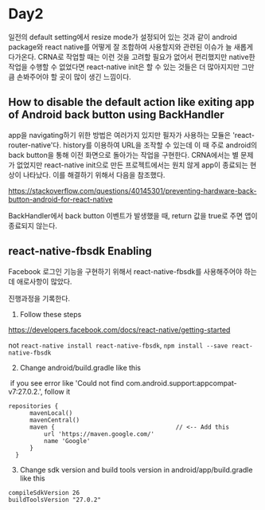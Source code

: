 # Day2

  일전의 default setting에서 resize mode가 설정되어 있는 것과 같이 android package와 react native를 어떻게 잘 조합하여 사용할지와 관련된 이슈가 늘 새롭게 다가온다. CRNA로 작업할 때는 이런 것을 고려할 필요가 없어서 편리했지만 native한 작업을 수행할 수 없었다면 react-native init은 할 수 있는 것들은 더 많아지지만 그만큼 손봐주어야 할 곳이 많이 생긴 느낌이다. 

## How to disable the default action like exiting app of Android back button using BackHandler

  app을 navigating하기 위한 방법은 여러가지 있지만 필자가 사용하는 모듈은 'react-router-native'다. history를 이용하여 URL을 조작할 수 있는데 이 때 주로 android의 back button을 통해 이전 화면으로 돌아가는 작업을 구현한다. CRNA에서는 별 문제가 없었지만 react-native init으로 만든 프로젝트에서는 원치 않게 app이 종료되는 현상이 나타났다. 이를 해결하기 위해서 다음을 참조했다. 

  https://stackoverflow.com/questions/40145301/preventing-hardware-back-button-android-for-react-native

  BackHandler에서 back button 이벤트가 발생했을 때, return 값을 true로 주면 앱이 종료되지 않는다.


## react-native-fbsdk Enabling

  Facebook 로그인 기능을 구현하기 위해서 react-native-fbsdk를 사용해주어야 하는데 애로사항이 많았다. 

  진행과정을 기록한다.

  1. Follow these steps

  https://developers.facebook.com/docs/react-native/getting-started

  not `react-native install react-native-fbsdk`, 
  `npm install --save react-native-fbsdk`

  2. Change android/build.gradle like this
  
  if you see error like 'Could not find com.android.support:appcompat-v7:27.0.2.',
  follow it 
  
  ```
  repositories {
        mavenLocal()
        mavenCentral()
        maven {                                  // <-- Add this
            url 'https://maven.google.com/' 
            name 'Google'
        }  
    } 
  ```

3. Change sdk version and build tools version in android/app/build.gradle like this

```
compileSdkVersion 26
buildToolsVersion "27.0.2"
```
